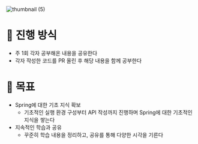 ![thumbnail (5)](https://github.com/user-attachments/assets/588dbb78-bf61-4d80-a21c-217acce81fc3)

# 👥 진행 방식

- 주 1회 각자 공부해온 내용을 공유한다
- 각자 작성한 코드를 PR 올린 후 해당 내용을 함께 공부한다

# 🌱 목표

- Spring에 대한 기초 지식 확보
    - 기초적인 실행 환경 구성부터 API 작성까지 진행하며 Spring에 대한 기초적인 지식을 쌓는다
- 지속적인 학습과 공유
    - 꾸준히 학습 내용을 정리하고, 공유를 통해 다양한 시각을 기른다